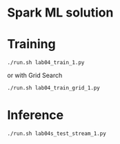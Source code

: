 # Spark ML solution

# Training

`./run.sh lab04_train_1.py`

or with Grid Search

`./run.sh lab04_train_grid_1.py`


# Inference

`./run.sh lab04s_test_stream_1.py`

